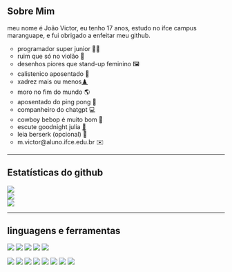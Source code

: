 ## Sobre Mim

meu nome é João Victor, eu tenho 17 anos, estudo no ifce campus maranguape, e fui obrigado a enfeitar meu github. <br>

<div>
  <ul>
    <li type="circle">programador super junior 🧑‍💻</li>
    <li type="circle">ruim que só no violão 🎸</li>
    <li type="circle">desenhos piores que stand-up feminino 🖼️</li>
    <li type="circle">calistenico aposentado 🐔</li>
    <li type="circle">xadrez mais ou menos<a href="https://www.chess.com/member/jota_vee">♟️</a></li>
    <li type="circle">moro no fim do mundo 🌎</li>
    <li type="circle">aposentado do ping pong 🏓</li>
    <li type="circle">companheiro do chatgpt 💻</li>
    <li type="circle">cowboy bebop é muito bom 🤠</li>
    <li type="circle">escute goodnight julia <a href="https://m.youtube.com/watch?v=wKuKfEM1gdo&pp=ygUPZ29vZG5pZ2h0IGp1bGlh">🎵</a></li>
    <li type="circle">leia berserk (opcional) 📘</li>
    <li type="circle">m.victor@aluno.ifce.edu.br ✉️</li>
  </ul>
</div>

---

## Estatísticas do github

![](https://github-readme-streak-stats.herokuapp.com/?user=Jota-vee&theme=tokyonight&hide_border=false)
<br/>
![](https://github-readme-stats.vercel.app/api?username=Jota-vee&theme=tokyonight&hide_border=false&include_all_commits=false&count_private=false)
<br/>
![](https://github-readme-stats.vercel.app/api/top-langs/?username=Jota-vee&theme=tokyonight&hide_border=false&include_all_commits=false&count_private=false&layout=compact)

---
## linguagens e ferramentas
![](https://img.shields.io/badge/Arduino_IDE-green?logo=arduino)
![](https://img.shields.io/badge/Github-black?logo=github)
![](https://img.shields.io/badge/VSCode-blue?logo=visualstudiocode)
![](https://img.shields.io/badge/Visual_Studio-purple?logo=visualstudio)
![](https://img.shields.io/badge/Eclipse-2c2255?logo=eclipse)

![](https://img.shields.io/badge/Python-yellow?logo=python) 
![](https://img.shields.io/badge/Java-red?logo=java) 
![](https://img.shields.io/badge/C%2B%2B-blue?logo=c%2B%2B) 
![](https://img.shields.io/badge/Shell-black?logo=linux) 
![](https://img.shields.io/badge/HTML-orange?logo=html5) 
![](https://img.shields.io/badge/CSS-blue?logo=css3) 
![](https://img.shields.io/badge/JavaScript-yellow?logo=javascript)
![](https://img.shields.io/badge/SQLite-lightblue?logo=sqlite)

